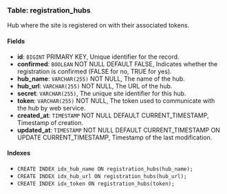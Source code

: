 ### Table: registration_hubs

Hub where the site is registered on with their associated tokens.

#### Fields

- **id**: `BIGINT` PRIMARY KEY, Unique identifier for the record.
- **confirmed**: `BOOLEAN` NOT NULL DEFAULT FALSE, Indicates whether the registration is confirmed (FALSE for no, TRUE for yes).
- **hub_name**: `VARCHAR(255)` NOT NULL, The name of the hub.
- **hub_url**: `VARCHAR(255)` NOT NULL, The URL of the hub.
- **secret**: `VARCHAR(255)`, The unique site identifier for this hub.
- **token**: `VARCHAR(255)` NOT NULL, The token used to communicate with the hub by web service.
- **created_at**: `TIMESTAMP` NOT NULL DEFAULT CURRENT_TIMESTAMP, Timestamp of creation.
- **updated_at**: `TIMESTAMP` NOT NULL DEFAULT CURRENT_TIMESTAMP ON UPDATE CURRENT_TIMESTAMP, Timestamp of the last modification.

#### Indexes

- `CREATE INDEX idx_hub_name ON registration_hubs(hub_name);`
- `CREATE INDEX idx_hub_url ON registration_hubs(hub_url);`
- `CREATE INDEX idx_token ON registration_hubs(token);`
